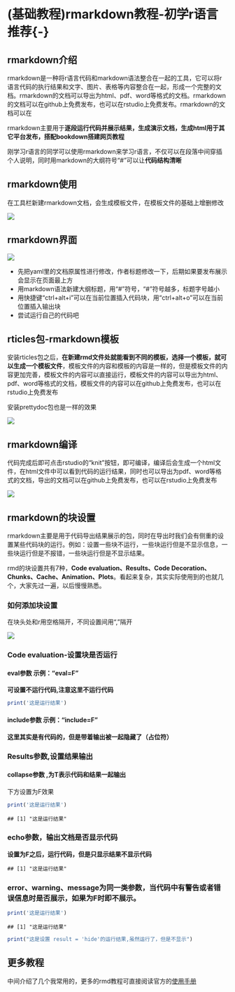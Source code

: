 # (基础教程)rmarkdown教程-初学r语言推荐{-}



## rmarkdown介绍

rmarkdown是一种将r语言代码和markdown语法整合在一起的工具，它可以将r语言代码的执行结果和文字、图片、表格等内容整合在一起，形成一个完整的文档。rmarkdown的文档可以导出为html、pdf、word等格式的文档。rmarkdown的文档可以在github上免费发布，也可以在rstudio上免费发布。rmarkdown的文档可以在

rmarkdown主要用于**逐段运行代码并展示结果，生成演示文档，生成html用于其它平台发布，搭配bookdown搭建网页教程**

刚学习r语言的同学可以使用rmarkdown来学习r语言，不仅可以在段落中间穿插个人说明，同时用markdown的大纲符号“#”可以让**代码结构清晰**

## rmarkdown使用

在工具栏新建rmarkdown文档，会生成模板文件，在模板文件的基础上增删修改

![](https://vip.123pan.cn/1813062489//7%20pic/202410200846060.png)


## rmarkdown界面

![](https://vip.123pan.cn/1813062489//7%20pic/202410200851433.png)

- 先把yaml里的文档原属性进行修改，作者标题修改一下，后期如果要发布展示会显示在页面最上方
- 用markdown语法新建大纲标题，用“#”符号，“#”符号越多，标题字号越小
- 用快捷键“ctrl+alt+i”可以在当前位置插入代码块，用“ctrl+alt+o”可以在当前位置插入输出块
- 尝试运行自己的代码吧

## rticles包-rmarkdown模板

安装rticles包之后，**在新建rmd文件处就能看到不同的模板，选择一个模板，就可以生成一个模板文件**，模板文件的内容和模板的内容是一样的，但是模板文件的内容更加完善，模板文件的内容可以直接运行，模板文件的内容可以导出为html、pdf、word等格式的文档，模板文件的内容可以在github上免费发布，也可以在rstudio上免费发布

安装prettydoc包也是一样的效果


![](https://vip.123pan.cn/1813062489//7%20pic/202410200856148.png)

## rmarkdown编译

代码完成后即可点击rstudio的“knit”按钮，即可编译，编译后会生成一个html文件，在html文件中可以看到代码的运行结果，同时也可以导出为pdf、word等格式的文档，导出的文档可以在github上免费发布，也可以在rstudio上免费发布

![](https://vip.123pan.cn/1813062489//7%20pic/202410200950363.png)

## rmarkdown的块设置

rmarkdown主要是用于代码导出结果展示的包，同时在导出时我们会有侧重的设置某些代码块的运行。例如：设置一些块不运行，一些块运行但是不显示信息，一些块运行但是不报错，一些块运行但是不显示结果。

rmd的块设置共有7种，**Code evaluation、Results、Code Decoration、Chunks、Cache、Animation、Plots**。看起来复杂，其实实际使用到的也就几个，大家先过一遍，以后慢慢熟悉。

### 如何添加块设置

在块头处和r用空格隔开，不同设置间用“,”隔开

![](https://vip.123pan.cn/1813062489//7%20pic/202410200918995.png)


### Code evaluation-设置块是否运行

#### eval参数  示例：“eval=F”

**可设置不运行代码,注意这里不运行代码**


``` r
print('这是运行结果')
```


#### include参数 示例：“include=F”

**这里其实是有代码的，但是带着输出被一起隐藏了（占位符）**



### Results参数,设置结果输出

#### collapse参数 ,为T表示代码和结果一起输出

下方设置为F效果


``` r
print('这是运行结果')
```

```
## [1] "这是运行结果"
```


### echo参数，输出文档是否显示代码

**设置为F之后，运行代码，但是只显示结果不显示代码**


```
## [1] "这是运行结果"
```


### error、warning、message为同一类参数，当代码中有警告或者错误信息时是否展示，如果为F时即不展示。


``` r
print('这是运行结果')
```

```
## [1] "这是运行结果"
```


``` r
print("这是设置 result = 'hide'的运行结果,虽然运行了，但是不显示")
```


## 更多教程

中间介绍了几个我常用的，更多的rmd教程可直接阅读官方的[使用手册](https://bookdown.org/yihui/rmarkdown/)
